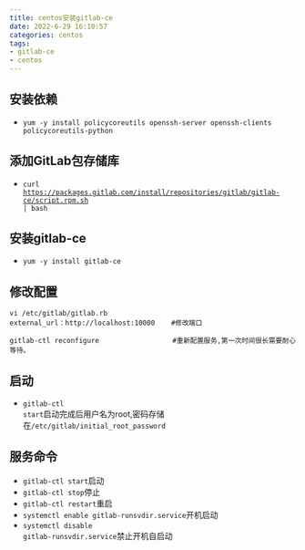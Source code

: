 ```yaml
---
title: centos安装gitlab-ce
date: 2022-6-29 16:10:57
categories: centos
tags: 
- gitlab-ce
- centos
---
```


## 安装依赖
* <code>yum -y install policycoreutils openssh-server openssh-clients policycoreutils-python</code>

## 添加GitLab包存储库
* <code>curl https://packages.gitlab.com/install/repositories/gitlab/gitlab-ce/script.rpm.sh | bash</code>

## 安装gitlab-ce
* <code>yum -y install gitlab-ce</code>

## 修改配置
```shell
vi /etc/gitlab/gitlab.rb
external_url：http://localhost:10000    #修改端口

gitlab-ctl reconfigure                  #重新配置服务,第一次时间很长需要耐心等待。
```

## 启动
* <code>gitlab-ctl start</code>启动完成后用户名为root,密码存储在<code>/etc/gitlab/initial_root_password</code>

## 服务命令
* <code>gitlab-ctl start</code>启动
* <code>gitlab-ctl stop</code>停止
* <code>gitlab-ctl restart</code>重启
* <code>systemctl enable gitlab-runsvdir.service</code>开机启动
* <code>systemctl disable gitlab-runsvdir.service</code>禁止开机自启动